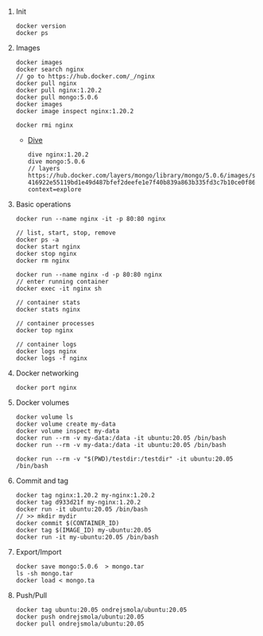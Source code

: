 

1. Init 
    ```shell
    docker version
    docker ps
    ```
2. Images
   ```shell
   docker images 
   docker search nginx
   // go to https://hub.docker.com/_/nginx
   docker pull nginx
   docker pull nginx:1.20.2
   docker pull mongo:5.0.6
   docker images
   docker image inspect nginx:1.20.2   
   
   docker rmi nginx
   ```
   * [Dive](https://github.com/wagoodman/dive)
     ```shell
     dive nginx:1.20.2
     dive mongo:5.0.6   
     // layers https://hub.docker.com/layers/mongo/library/mongo/5.0.6/images/sha256-416922e55119bd1e49d487bfef2deefe1e7f40b839a863b335fd3c7b10ce0f86?context=explore
     ```   
3. Basic operations
   ```   
   docker run --name nginx -it -p 80:80 nginx
      
   // list, start, stop, remove
   docker ps -a
   docker start nginx
   docker stop nginx
   docker rm nginx   
      
   docker run --name nginx -d -p 80:80 nginx   
   // enter running container
   docker exec -it nginx sh
   
   // container stats 
   docker stats nginx 
   
   // container processes
   docker top nginx
   
   // container logs  
   docker logs nginx
   docker logs -f nginx
   ```   
4. Docker networking
   ```shell
   docker port nginx
   ```
5. Docker volumes
   ```shell
   docker volume ls
   docker volume create my-data
   docker volume inspect my-data
   docker run --rm -v my-data:/data -it ubuntu:20.05 /bin/bash 
   docker run --rm -v my-data:/data -it ubuntu:20.05 /bin/bash
   
   docker run --rm -v "$(PWD)/testdir:/testdir" -it ubuntu:20.05 /bin/bash			 
   ```
6. Commit and tag
   ```shell
   docker tag nginx:1.20.2 my-nginx:1.20.2
   docker tag d933d21f my-nginx:1.20.2
   docker run -it ubuntu:20.05 /bin/bash
   // >> mkdir mydir 
   docker commit $(CONTAINER_ID)
   docker tag $(IMAGE_ID) my-ubuntu:20.05
   docker run -it my-ubuntu:20.05 /bin/bash      
   ```
7. Export/Import
   ```shell
   docker save mongo:5.0.6  > mongo.tar
   ls -sh mongo.tar
   docker load < mongo.ta
   ```   
8. Push/Pull
   ```shell
   docker tag ubuntu:20.05 ondrejsmola/ubuntu:20.05
   docker push ondrejsmola/ubuntu:20.05
   docker pull ondrejsmola/ubuntu:20.05
   ```
